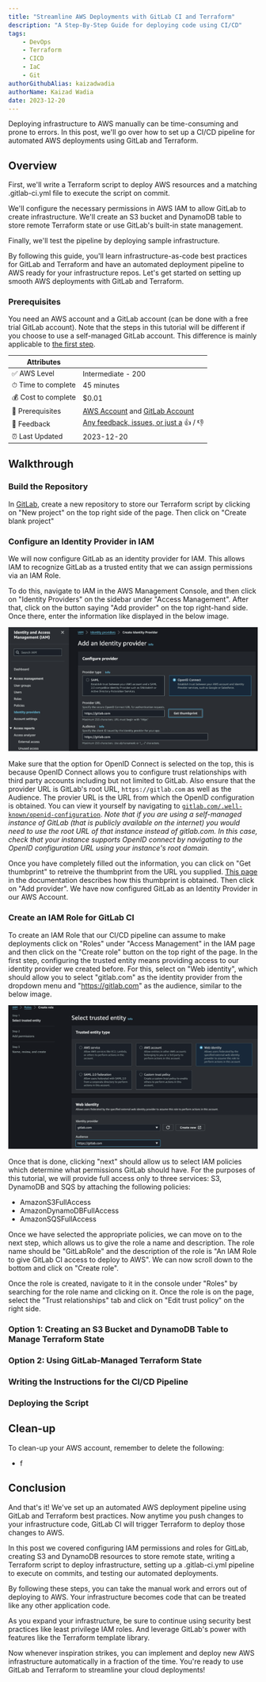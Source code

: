 ```yaml
---
title: "Streamline AWS Deployments with GitLab CI and Terraform"
description: "A Step-By-Step Guide for deploying code using CI/CD"
tags:
    - DevOps
    - Terraform
    - CICD
    - IaC
    - Git
authorGithubAlias: kaizadwadia
authorName: Kaizad Wadia
date: 2023-12-20
---
```


Deploying infrastructure to AWS manually can be time-consuming and prone to errors. In this post, we'll go over how to set up a CI/CD pipeline for automated AWS deployments using GitLab and Terraform.

## Overview

First, we'll write a Terraform script to deploy AWS resources and a matching .gitlab-ci.yml file to execute the script on commit.

We'll configure the necessary permissions in AWS IAM to allow GitLab to create infrastructure. We'll create an S3 bucket and DynamoDB table to store remote Terraform state or use GitLab's built-in state management.

Finally, we'll test the pipeline by deploying sample infrastructure.

By following this guide, you'll learn infrastructure-as-code best practices for GitLab and Terraform and have an automated deployment pipeline to AWS ready for your infrastructure repos. Let's get started on setting up smooth AWS deployments with GitLab and Terraform.

### Prerequisites

You need an AWS account and a GitLab account (can be done with a free trial GitLab account). Note that the steps in this tutorial will be different if you choose to use a self-managed GitLab account. This difference is mainly applicable to [the first step](#configure-an-identity-provider-in-iam).

| Attributes                |                                   |
| ------------------- | -------------------------------------- |
| ✅ AWS Level        | Intermediate - 200                         |
| ⏱ Time to complete  | 45 minutes                             |
| 💰 Cost to complete | $0.01      |
| 🧩 Prerequisites    | [AWS Account](https://aws.amazon.com/resources/create-account/) and [GitLab Account](https://gitlab.com/-/trial_registrations/new?glm_source=about.gitlab.com/&glm_content=default-saas-trial)|
| 📢 Feedback            | <a href="https://pulse.buildon.aws/survey/DEM0H5VW" target="_blank">Any feedback, issues, or just a</a> 👍 / 👎    |
| ⏰ Last Updated     | 2023-12-20                             |

## Walkthrough

### Build the Repository

In [GitLab](https://gitlab.com), create a new repository to store our Terraform script by clicking on "New project" on the top right side of the page. Then click on "Create blank project"

### Configure an Identity Provider in IAM

We will now configure GitLab as an identity provider for IAM. This allows IAM to recognize GitLab as a trusted entity that we can assign permissions via an IAM Role.

To do this, navigate to IAM in the AWS Management Console, and then click on "Identity Providers" on the sidebar under "Access Management". After that, click on the button saying "Add provider" on the top right-hand side. Once there, enter the information like displayed in the below image.

![Adding IdP](images/addingidp.png)

Make sure that the option for OpenID Connect is selected on the top, this is because OpenID Connect allows you to configure trust relationships with third party accounts including but not limited to GitLab. Also ensure that the provider URL is GitLab's root URL, `https://gitlab.com` as well as the Audience. The provier URL is the URL from which the OpenID configuration is obtained. You can view it yourself by navigating to [`gitlab.com/.well-known/openid-configuration`](gitlab.com/.well-known/openid-configuration). *Note that if you are using a self-managed instance of GitLab (that is publicly available on the internet) you would need to use the root URL of that instance instead of gitlab.com. In this case, check that your instance supports OpenID connect by navigating to the OpenID configuration URL using your instance's root domain.*

Once you have completely filled out the information, you can click on "Get thumbprint" to retreive the thumbprint from the URL you supplied. [This page](https://docs.aws.amazon.com/IAM/latest/UserGuide/id_roles_providers_create_oidc_verify-thumbprint.html) in the documentation describes how this thumbprint is obtained. Then click on "Add provider". We have now configured GitLab as an Identity Provider in our AWS Account.

### Create an IAM Role for GitLab CI

To create an IAM Role that our CI/CD pipeline can assume to make deployments click on "Roles" under "Access Management" in the IAM page and then click on the "Create role" button on the top right of the page. In the first step, configuring the trusted entity means providing access to our identity provider we created before. For this, select on "Web identity", which should allow you to select "gitlab.com" as the identity provider from the dropdown menu and "https://gitlab.com" as the audience, similar to the below image.

![Trusted Entities Creation](images/iamrole1.png)

Once that is done, clicking "next" should allow us to select IAM policies which determine what permissions GitLab should have. For the purposes of this tutorial, we will provide full access only to three services: S3, DynamoDB and SQS by attaching the following policies:

* AmazonS3FullAccess
* AmazonDynamoDBFullAccess
* AmazonSQSFullAccess

Once we have selected the appropriate policies, we can move on to the next step, which allows us to give the role a name and description. The role name should be "GitLabRole" and the description of the role is "An IAM Role to give GitLab CI access to deploy to AWS". We can now scroll down to the bottom and click on "Create role".

Once the role is created, navigate to it in the console under "Roles" by searching for the role name and clicking on it. Once the role is on the page, select the "Trust relationships" tab and click on "Edit trust policy" on the right side.

### Option 1: Creating an S3 Bucket and DynamoDB Table to Manage Terraform State

### Option 2: Using GitLab-Managed Terraform State

### Writing the Instructions for the CI/CD Pipeline

### Deploying the Script

## Clean-up

To clean-up your AWS account, remember to delete the following:

* f

## Conclusion

And that's it! We've set up an automated AWS deployment pipeline using GitLab and Terraform best practices. Now anytime you push changes to your infrastructure code, GitLab CI will trigger Terraform to deploy those changes to AWS.

In this post we covered configuring IAM permissions and roles for GitLab, creating S3 and DynamoDB resources to store remote state, writing a Terraform script to deploy infrastructure, setting up a .gitlab-ci.yml pipeline to execute on commits, and testing our automated deployments.

By following these steps, you can take the manual work and errors out of deploying to AWS. Your infrastructure becomes code that can be treated like any other application code.

As you expand your infrastructure, be sure to continue using security best practices like least privilege IAM roles. And leverage GitLab's power with features like the Terraform template library.

Now whenever inspiration strikes, you can implement and deploy new AWS infrastructure automatically in a fraction of the time. You're ready to use GitLab and Terraform to streamline your cloud deployments!

